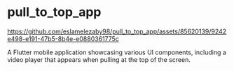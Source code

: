 # pull_to_top_app

https://github.com/eslamelezaby98/pull_to_top_app/assets/85620139/9242e498-e191-47b5-8b4e-e0880361775c


A Flutter mobile application showcasing various UI components, 
including a video player that appears when pulling at the top of the screen.




